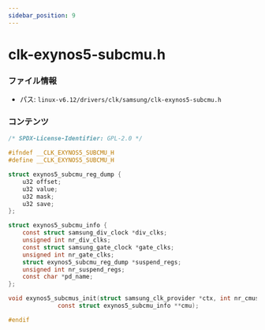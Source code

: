 ```yaml
---
sidebar_position: 9
---
```

# clk-exynos5-subcmu.h

### ファイル情報

- パス: `linux-v6.12/drivers/clk/samsung/clk-exynos5-subcmu.h`

### コンテンツ

```h
/* SPDX-License-Identifier: GPL-2.0 */

#ifndef __CLK_EXYNOS5_SUBCMU_H
#define __CLK_EXYNOS5_SUBCMU_H

struct exynos5_subcmu_reg_dump {
	u32 offset;
	u32 value;
	u32 mask;
	u32 save;
};

struct exynos5_subcmu_info {
	const struct samsung_div_clock *div_clks;
	unsigned int nr_div_clks;
	const struct samsung_gate_clock *gate_clks;
	unsigned int nr_gate_clks;
	struct exynos5_subcmu_reg_dump *suspend_regs;
	unsigned int nr_suspend_regs;
	const char *pd_name;
};

void exynos5_subcmus_init(struct samsung_clk_provider *ctx, int nr_cmus,
			  const struct exynos5_subcmu_info **cmu);

#endif

```
